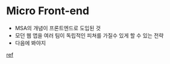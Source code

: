 # Micro Front-end

- MSA의 개념이 프론트엔드로 도입된 것
- 모던 웹 앱을 여러 팀이 독립적인 피쳐를 가질수 있게 할 수 있는 전략
- 다음에 봐야지

[ref](https://micro-frontends.org/)